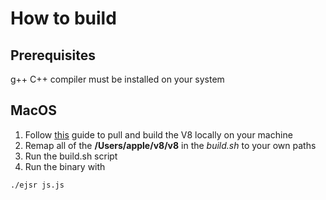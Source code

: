 # How to build

## Prerequisites
g++ C++ compiler must be installed on your system

## MacOS

1. Follow [this][v8_build] guide to pull and build the V8 locally on your machine
2. Remap all of the **/Users/apple/v8/v8** in the *build.sh* to your own paths
3. Run the build.sh script
4. Run the binary with 
```
./ejsr js.js
```

[v8_build]: https://v8.dev/docs/build "V8 build link"
